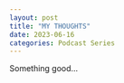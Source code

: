 ```yaml
---
layout: post
title: "MY THOUGHTS"
date: 2023-06-16
categories: Podcast Series
---
```


Something good...

